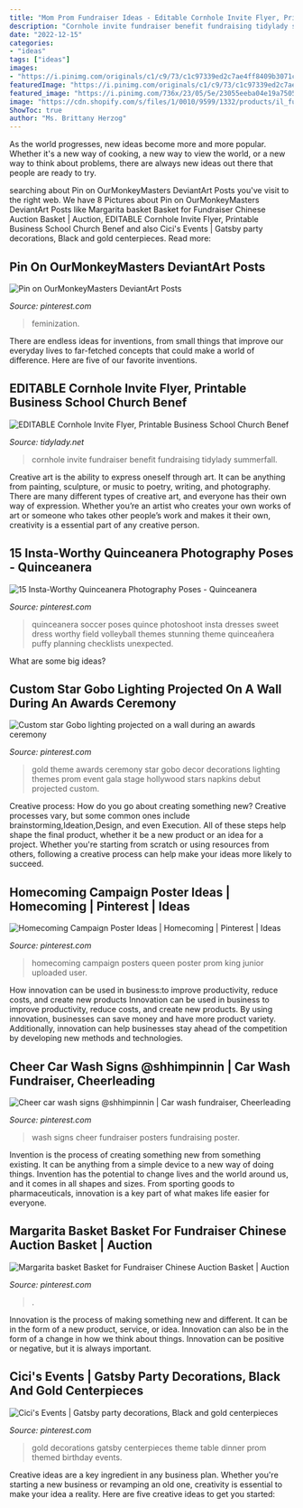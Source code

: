 ```yaml
---
title: "Mom Prom Fundraiser Ideas - Editable Cornhole Invite Flyer, Printable Business School Church Benef"
description: "Cornhole invite fundraiser benefit fundraising tidylady summerfall"
date: "2022-12-15"
categories:
- "ideas"
tags: ["ideas"]
images:
- "https://i.pinimg.com/originals/c1/c9/73/c1c97339ed2c7ae4ff8409b3071cf3db.jpg"
featuredImage: "https://i.pinimg.com/originals/c1/c9/73/c1c97339ed2c7ae4ff8409b3071cf3db.jpg"
featured_image: "https://i.pinimg.com/736x/23/05/5e/23055eeba04e19a7505b97023c5cded4--gold-napkins-stage-backdrops.jpg"
image: "https://cdn.shopify.com/s/files/1/0010/9599/1332/products/il_fullxfull.1601922212_plku_1200x1200.jpg?v=1549683695"
ShowToc: true
author: "Ms. Brittany Herzog"
---
```



As the world progresses, new ideas become more and more popular. Whether it's a new way of cooking, a new way to view the world, or a new way to think about problems, there are always new ideas out there that people are ready to try.

	

		
searching about Pin on OurMonkeyMasters DeviantArt Posts you've visit to the right web. We have 8 Pictures about Pin on OurMonkeyMasters DeviantArt Posts like Margarita basket Basket for Fundraiser Chinese Auction Basket | Auction, EDITABLE Cornhole Invite Flyer, Printable Business School Church Benef and also Cici&#039;s Events | Gatsby party decorations, Black and gold centerpieces. Read more:
		
    
## Pin On OurMonkeyMasters DeviantArt Posts

<img loading=lazy src="https://i.pinimg.com/736x/ed/ce/28/edce285bb60705d84ea0e52944325753.jpg" onerror="this.onerror=null;this.src='https://tse2.mm.bing.net/th?id=OIP.D6U49ONpvqGFRoFPKNLyXgHaHj&amp;pid=15.1';" alt="Pin on OurMonkeyMasters DeviantArt Posts">

_Source: pinterest.com_

>feminization. 

	

There are endless ideas for inventions, from small things that improve our everyday lives to far-fetched concepts that could make a world of difference. Here are five of our favorite inventions.

    
## EDITABLE Cornhole Invite Flyer, Printable Business School Church Benef

<img loading=lazy src="https://cdn.shopify.com/s/files/1/0010/9599/1332/products/il_fullxfull.1601922212_plku_1200x1200.jpg?v=1549683695" onerror="this.onerror=null;this.src='https://tse2.mm.bing.net/th?id=OIP.t2YvA4SFxR7rj9_pK_1NyAHaHa&amp;pid=15.1';" alt="EDITABLE Cornhole Invite Flyer, Printable Business School Church Benef">

_Source: tidylady.net_

>cornhole invite fundraiser benefit fundraising tidylady summerfall. 

	

Creative art is the ability to express oneself through art. It can be anything from painting, sculpture, or music to poetry, writing, and photography. There are many different types of creative art, and everyone has their own way of expression. Whether you’re an artist who creates your own works of art or someone who takes other people’s work and makes it their own, creativity is a essential part of any creative person.

    
## 15 Insta-Worthy Quinceanera Photography Poses - Quinceanera

<img loading=lazy src="https://i.pinimg.com/736x/74/4f/b1/744fb1a22368803b3eec92127e4a39f2--quinceanera-photography-quinceanera-photoshoot-poses.jpg" onerror="this.onerror=null;this.src='https://tse4.mm.bing.net/th?id=OIP.31eivM6vyDDDHdHUgNeTbgHaLE&amp;pid=15.1';" alt="15 Insta-Worthy Quinceanera Photography Poses - Quinceanera">

_Source: pinterest.com_

>quinceanera soccer poses quince photoshoot insta dresses sweet dress worthy field volleyball themes stunning theme quinceañera puffy planning checklists unexpected. 

	

What are some big ideas?
 

    
## Custom Star Gobo Lighting Projected On A Wall During An Awards Ceremony

<img loading=lazy src="https://i.pinimg.com/736x/23/05/5e/23055eeba04e19a7505b97023c5cded4--gold-napkins-stage-backdrops.jpg" onerror="this.onerror=null;this.src='https://tse2.mm.bing.net/th?id=OIP.0BKIjecvhyZ8woJn8m660QHaLG&amp;pid=15.1';" alt="Custom star Gobo lighting projected on a wall during an awards ceremony">

_Source: pinterest.com_

>gold theme awards ceremony star gobo decor decorations lighting themes prom event gala stage hollywood stars napkins debut projected custom. 

	

Creative process: How do you go about creating something new?
Creative processes vary, but some common ones include brainstorming,Ideation,Design, and even Execution. All of these steps help shape the final product, whether it be a new product or an idea for a project. Whether you're starting from scratch or using resources from others, following a creative process can help make your ideas more likely to succeed.

    
## Homecoming Campaign Poster Ideas | Homecoming | Pinterest | Ideas

<img loading=lazy src="https://s-media-cache-ak0.pinimg.com/736x/7e/d3/17/7ed31791940fb4560852b20a19102503.jpg" onerror="this.onerror=null;this.src='https://tse1.mm.bing.net/th?id=OIP.vUSA_WsLA6FYrYycbtPZ6wHaJ3&amp;pid=15.1';" alt="Homecoming Campaign Poster Ideas | Homecoming | Pinterest | Ideas">

_Source: pinterest.com_

>homecoming campaign posters queen poster prom king junior uploaded user. 

	

How innovation can be used in business:to improve productivity, reduce costs, and create new products
Innovation can be used in business to improve productivity, reduce costs, and create new products. By using innovation, businesses can save money and have more product variety. Additionally, innovation can help businesses stay ahead of the competition by developing new methods and technologies.

    
## Cheer Car Wash Signs @shhimpinnin | Car Wash Fundraiser, Cheerleading

<img loading=lazy src="https://i.pinimg.com/736x/22/28/54/22285460187fa1aec1a6e2f6a173d1ca.jpg" onerror="this.onerror=null;this.src='https://tse2.mm.bing.net/th?id=OIP.E3suHH9b8O8XyexdQvLI6wHaNK&amp;pid=15.1';" alt="Cheer car wash signs @shhimpinnin | Car wash fundraiser, Cheerleading">

_Source: pinterest.com_

>wash signs cheer fundraiser posters fundraising poster. 

	

Invention is the process of creating something new from something existing. It can be anything from a simple device to a new way of doing things. Invention has the potential to change lives and the world around us, and it comes in all shapes and sizes. From sporting goods to pharmaceuticals, innovation is a key part of what makes life easier for everyone.

    
## Margarita Basket Basket For Fundraiser Chinese Auction Basket | Auction

<img loading=lazy src="https://i.pinimg.com/originals/79/5d/6b/795d6b2662360354aea90656423d87eb.jpg" onerror="this.onerror=null;this.src='https://tse3.mm.bing.net/th?id=OIP.N1NcagubkLwUjje1oHll4gHaJ4&amp;pid=15.1';" alt="Margarita basket Basket for Fundraiser Chinese Auction Basket | Auction">

_Source: pinterest.com_

>. 

	

Innovation is the process of making something new and different. It can be in the form of a new product, service, or idea. Innovation can also be in the form of a change in how we think about things. Innovation can be positive or negative, but it is always important.

    
## Cici&#039;s Events | Gatsby Party Decorations, Black And Gold Centerpieces

<img loading=lazy src="https://i.pinimg.com/originals/c1/c9/73/c1c97339ed2c7ae4ff8409b3071cf3db.jpg" onerror="this.onerror=null;this.src='https://tse2.mm.bing.net/th?id=OIP.bvuUB6eaPFMt3PMtBRQX4wHaJ4&amp;pid=15.1';" alt="Cici&#039;s Events | Gatsby party decorations, Black and gold centerpieces">

_Source: pinterest.com_

>gold decorations gatsby centerpieces theme table dinner prom themed birthday events. 

	

Creative ideas are a key ingredient in any business plan. Whether you're starting a new business or revamping an old one, creativity is essential to make your idea a reality. Here are five creative ideas to get you started: 

